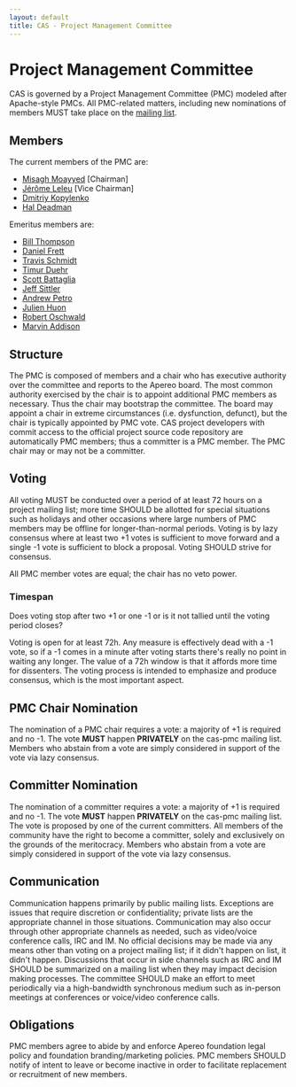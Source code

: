 ```yaml
---
layout: default
title: CAS - Project Management Committee
---
```


# Project Management Committee

CAS is governed by a Project Management Committee (PMC) modeled after Apache-style PMCs. All PMC-related matters, including new nominations of
members MUST take place on the [mailing list](/cas/Mailing-Lists.html).

## Members

The current members of the PMC are:

- [Misagh Moayyed](https://github.com/mmoayyed) [Chairman]
- [Jérôme Leleu](https://github.com/leleuj) [Vice Chairman]
- [Dmitriy Kopylenko](https://github.com/dima767)
- [Hal Deadman](https://github.com/hdeadman)

Emeritus members are:

- [Bill Thompson](https://github.com/wgthom)
- [Daniel Frett](https://github.com/frett)
- [Travis Schmidt](https://github.com/tsschmidt)
- [Timur Duehr](https://github.com/tduehr)
- [Scott Battaglia](https://github.com/battags)
- [Jeff Sittler](https://github.com/mindblender)
- [Andrew Petro](https://github.com/apetro)
- [Julien Huon](https://github.com/julienhuon)
- [Robert Oschwald](https://github.com/robertoschwald)
- [Marvin Addison](https://github.com/serac)


## Structure

The PMC is composed of members and a chair who has executive authority over the committee and reports to the Apereo board.
The most common authority exercised by the chair is to appoint additional PMC members as necessary. Thus the chair
may bootstrap the committee. The board may appoint a chair in extreme circumstances (i.e. dysfunction, defunct),
but the chair is typically appointed by PMC vote. CAS project developers with commit access to the official project source code
repository are automatically PMC members; thus a committer is a PMC member. The PMC chair may or may not be a committer.

## Voting

All voting MUST be conducted over a period of at least 72 hours on a project mailing list; more time SHOULD be allotted for special
situations such as holidays and other occasions where large numbers of PMC members may be offline for longer-than-normal periods.
Voting is by lazy consensus where at least two +1 votes is sufficient to move forward and a single -1 vote is sufficient to block a
proposal. Voting SHOULD strive for consensus.

All PMC member votes are equal; the chair has no veto power.

### Timespan

Does voting stop after two +1 or one -1 or is it not tallied until the voting period closes?

Voting is open for at least 72h. Any measure is effectively dead with a -1 vote, so if a -1 comes in a minute after voting starts there's really no point
in waiting any longer. The value of a 72h window is that it affords more time for dissenters. The voting process is intended to emphasize and produce consensus,
which is the most important aspect.

## PMC Chair Nomination

The nomination of a PMC chair requires a vote: a majority of +1 is required and no -1. The vote **MUST** happen **PRIVATELY** on the cas-pmc mailing list.
Members who abstain from a vote are simply considered in support of the vote via lazy consensus.

## Committer Nomination

The nomination of a committer requires a vote: a majority of +1 is required and no -1. The vote **MUST** happen **PRIVATELY** on the cas-pmc mailing list.
The vote is proposed by one of the current committers. All members of the community have the right to become a committer, solely and exclusively
on the grounds of the meritocracy. Members who abstain from a vote are simply considered in support of the vote via lazy consensus.

## Communication

Communication happens primarily by public mailing lists. Exceptions are issues that require discretion or confidentiality;
private lists are the appropriate channel in those situations. Communication may also occur through other appropriate channels as needed,
such as video/voice conference calls, IRC and IM. No official decisions may be made via any means other than voting on a project mailing list;
if it didn't happen on list, it didn't happen. Discussions that occur in side channels such as IRC and IM SHOULD be summarized on a mailing list
when they may impact decision making processes. The committee SHOULD make an effort to meet periodically via a high-bandwidth synchronous medium
such as in-person meetings at conferences or voice/video conference calls.

## Obligations

PMC members agree to abide by and enforce Apereo foundation legal policy and foundation branding/marketing policies.
PMC members SHOULD notify of intent to leave or become inactive in order to facilitate replacement or recruitment of new members.

